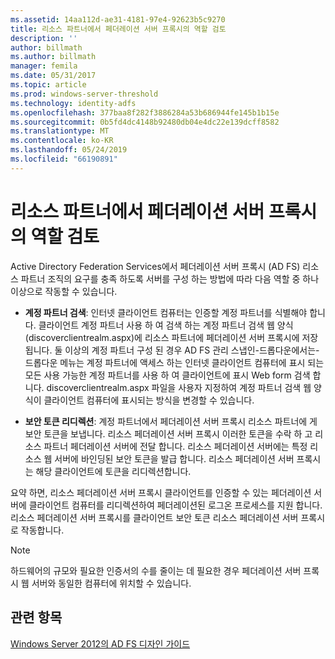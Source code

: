 ```yaml
---
ms.assetid: 14aa112d-ae31-4181-97e4-92623b5c9270
title: 리소스 파트너에서 페더레이션 서버 프록시의 역할 검토
description: ''
author: billmath
ms.author: billmath
manager: femila
ms.date: 05/31/2017
ms.topic: article
ms.prod: windows-server-threshold
ms.technology: identity-adfs
ms.openlocfilehash: 377baa8f282f3886284a53b686944fe145b1b15e
ms.sourcegitcommit: 0b5fd4dc4148b92480db04e4dc22e139dcff8582
ms.translationtype: MT
ms.contentlocale: ko-KR
ms.lasthandoff: 05/24/2019
ms.locfileid: "66190891"
---
```

# <a name="review-the-role-of-the-federation-server-proxy-in-the-resource-partner"></a>리소스 파트너에서 페더레이션 서버 프록시의 역할 검토

Active Directory Federation Services에서 페더레이션 서버 프록시 \(AD FS\) 리소스 파트너 조직의 요구를 충족 하도록 서버를 구성 하는 방법에 따라 다음 역할 중 하나 이상으로 작동할 수 있습니다.  
  
-   **계정 파트너 검색**: 인터넷 클라이언트 컴퓨터는 인증할 계정 파트너를 식별해야 합니다. 클라이언트 계정 파트너 사용 하 여 검색 하는 계정 파트너 검색 웹 양식 \(discoverclientrealm.aspx\)에 리소스 파트너에 페더레이션 서버 프록시에 저장 됩니다. 둘 이상의 계정 파트너 구성 된 경우 AD FS 관리 스냅인\-드롭다운에서는\-드롭다운 메뉴는 계정 파트너에 액세스 하는 인터넷 클라이언트 컴퓨터에 표시 되는 모든 사용 가능한 계정 파트너를 사용 하 여 클라이언트에 표시 Web form 검색 합니다. discoverclientrealm.aspx 파일을 사용자 지정하여 계정 파트너 검색 웹 양식이 클라이언트 컴퓨터에 표시되는 방식을 변경할 수 있습니다.  
  
-   **보안 토큰 리디렉션**: 계정 파트너에서 페더레이션 서버 프록시 리소스 파트너에 게 보안 토큰을 보냅니다. 리소스 페더레이션 서버 프록시 이러한 토큰을 수락 하 고 리소스 파트너 페더레이션 서버에 전달 합니다. 리소스 페더레이션 서버에는 특정 리소스 웹 서버에 바인딩된 보안 토큰을 발급 합니다. 리소스 페더레이션 서버 프록시는 해당 클라이언트에 토큰을 리디렉션합니다.  
  
요약 하면, 리소스 페더레이션 서버 프록시 클라이언트를 인증할 수 있는 페더레이션 서버에 클라이언트 컴퓨터를 리디렉션하여 페더레이션된 로그온 프로세스를 지원 합니다. 리소스 페더레이션 서버 프록시를 클라이언트 보안 토큰 리소스 페더레이션 서버 프록시로 작동합니다.  
  
> [!NOTE]  
> 하드웨어의 규모와 필요한 인증서의 수를 줄이는 데 필요한 경우 페더레이션 서버 프록시 웹 서버와 동일한 컴퓨터에 위치할 수 있습니다.  
  
## <a name="see-also"></a>관련 항목
[Windows Server 2012의 AD FS 디자인 가이드](AD-FS-Design-Guide-in-Windows-Server-2012.md)

